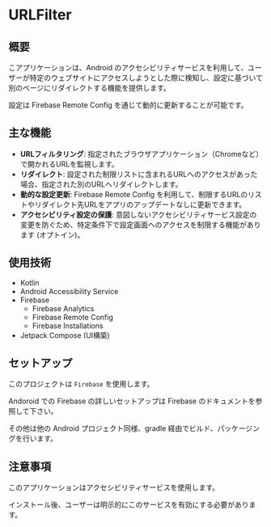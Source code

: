 # URLFilter

## 概要

こアプリケーションは、Android のアクセシビリティサービスを利用して、ユーザーが特定のウェブサイトにアクセスしようとした際に検知し、設定に基づいて別のページにリダイレクトする機能を提供します。

設定は Firebase Remote Config を通じて動的に更新することが可能です。

## 主な機能

*   **URLフィルタリング**: 指定されたブラウザアプリケーション（Chromeなど）で開かれるURLを監視します。
*   **リダイレクト**: 設定された制限リストに含まれるURLへのアクセスがあった場合、指定された別のURLへリダイレクトします。
*   **動的な設定更新**: Firebase Remote Config を利用して、制限するURLのリストやリダイレクト先URLをアプリのアップデートなしに更新できます。
*   **アクセシビリティ設定の保護**: 意図しないアクセシビリティサービス設定の変更を防ぐため、特定条件下で設定画面へのアクセスを制限する機能があります (オプトイン)。

## 使用技術

*   Kotlin
*   Android Accessibility Service
*   Firebase
    *   Firebase Analytics
    *   Firebase Remote Config
    *   Firebase Installations
*   Jetpack Compose (UI構築)

## セットアップ

このプロジェクトは `Firebase` を使用します。

Andoroid での Firebase の詳しいセットアップは Firebase のドキュメントを参照して下さい。

その他は他の Android プロジェクト同様、gradle 経由でビルド、パッケージングを行います。

## 注意事項

このアプリケーションはアクセシビリティサービスを使用します。

インストール後、ユーザーは明示的にこのサービスを有効にする必要があります。

